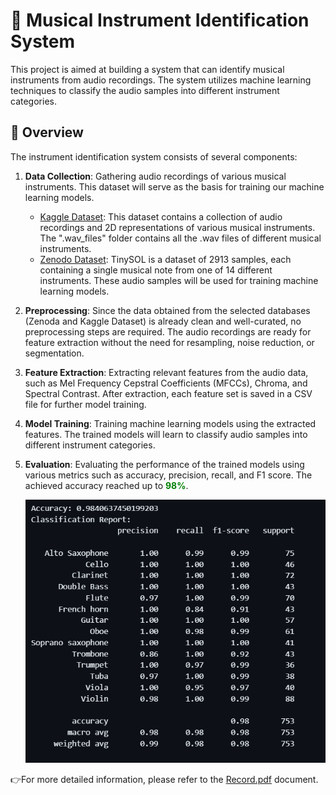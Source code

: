 # 🎵 Musical Instrument Identification System

This project is aimed at building a system that can identify musical instruments from audio recordings. The system utilizes machine learning techniques to classify the audio samples into different instrument categories.

## 📖 Overview

The instrument identification system consists of several components:

1. **Data Collection**: Gathering audio recordings of various musical instruments. This dataset will serve as the basis for training our machine learning models.
   - [Kaggle Dataset](https://www.kaggle.com/datasets/dibakarsil/music-instruments-and-2d-figures): This dataset contains a collection of audio recordings and 2D representations of various musical instruments. The ".wav_files" folder contains all the .wav files of different musical instruments.
   - [Zenodo Dataset](https://zenodo.org/records/3685367): TinySOL is a dataset of 2913 samples, each containing a single musical note from one of 14 different instruments. These audio samples will be used for training machine learning models.


2. **Preprocessing**: Since the data obtained from the selected databases (Zenoda and Kaggle Dataset) is already clean and well-curated, no preprocessing steps are required. The audio recordings are ready for feature extraction without the need for resampling, noise reduction, or segmentation.

4. **Feature Extraction**: Extracting relevant features from the audio data, such as Mel Frequency Cepstral Coefficients (MFCCs), Chroma, and Spectral Contrast.  After extraction, each feature set is saved in a CSV file for further  model training.

5. **Model Training**: Training machine learning models  using the extracted features. The trained models will learn to classify audio samples into different instrument categories.

6. **Evaluation**:  Evaluating the performance of the trained models using various metrics such as accuracy, precision, recall, and F1 score. The achieved accuracy reached up to **<span style="color: green;">98%</span>**.

   ![Evaluation](Result.png)

👉For more detailed information, please refer to the [Record.pdf](Record.pdf) document.

